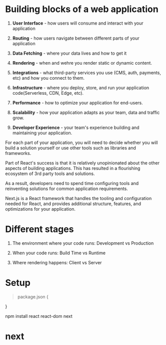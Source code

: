 # Building blocks of a web application

1. **User Interface** - how users will consume and interact with your application

2. **Routing** - how users navigate between different parts of your application

3. **Data Fetching** - where your data lives and how to get it

4. **Rendering** - when and wehre you render static or dynamic content.

5. **Integrations** - what third-party services you use (CMS, auth, payments, etc) and how you connect to them.

6. **Infrastructure** - where you deploy, store, and run your application code(Serverless, CDN, Edge, etc).

7. **Performance** - how to optimize your application for end-users.

8. **Scalability** - how your application adapts as your team, data and traffic grow.

9. **Developer Experience** - your team's experience building and maintaining your application.

For each part of your application, you will need to decide whether you will build a solution yourself or use other tools such as libraries and frameworks.

Part of React's success is that it is relatively unopinionated about the other aspects of building applications. This has resulted in a flourishing ecosystem of 3rd party tools and solutions.

As a result, developers need to spend time configuring tools and reinventing solutions for common application requirements.

Next.js is a React framework that handles the tooling and configuration needed for React, and provides additional structure, features, and optimizations for your application.

# Different stages

1. The environment where your code runs: Development vs Production

2. When your code runs: Build Time vs Runtime

3. Where rendering happens: Client vs Server

# Setup

> package.json
> {

}

npm install react react-dom next
# next
